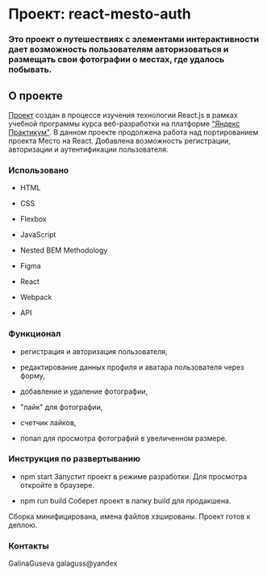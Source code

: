 # Проект: react-mesto-auth

### Это проект о путешествиях с элементами интерактивности дает возможность пользователям авторизоваться и размещать свои фотографии о местах, где удалось побывать.

## О проекте

[Проект](https://galinaguseva.github.io/react-mesto-auth/) создан в процессе изучения технологии React.js в рамках учебной программы курса веб-разработки на платформе ["Яндекс Практикум"](https://practicum.yandex.ru/). В данном проекте продолжена работа над портированием проекта Место на React. Добавлена возможность регистрации, авторизации и аутентификации пользователя.

### Использовано

- HTML

- CSS

- Flexbox

- JavaScript

- Nested BEM Methodology

- Figma

- React

- Webpack

- API

### Функционал

- регистрация и авторизация пользователя,

- редактирование данных профиля и аватара пользователя через форму,

- добавление и удаление фотографии,

- "лайк" для фотографии,

- счетчик лайков,

- попап для просмотра фотографий в увеличенном размере.

### Инструкция по развертыванию

- npm start
  Запустит проект в режиме разработки.
  Для просмотра откройте в браузере.

- npm run build
  Соберет проект в папку build для продакшена.

Сборка минифицирована, имена файлов хэшированы.
Проект готов к деплою.

### Контакты

GalinaGuseva galaguss@yandex
